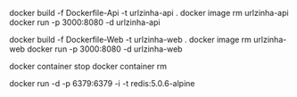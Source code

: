 docker build -f Dockerfile-Api -t urlzinha-api .
docker image rm urlzinha-api
docker run -p 3000:8080 -d urlzinha-api

docker build -f Dockerfile-Web -t urlzinha-web .
docker image rm urlzinha-web
docker run -p 3000:8080 -d urlzinha-web

docker container stop <container id>
docker container rm <container id>

docker run -d -p 6379:6379 -i -t redis:5.0.6-alpine